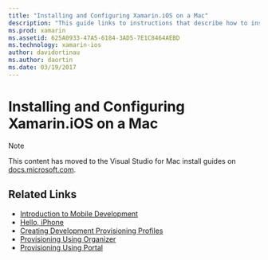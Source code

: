 ```yaml
---
title: "Installing and Configuring Xamarin.iOS on a Mac"
description: "This guide links to instructions that describe how to install and configure Xamarin.iOS on a Mac by setting up Visual Studio for Mac."
ms.prod: xamarin
ms.assetid: 625A0933-47A5-6184-3AD5-7E1C8464AEBD
ms.technology: xamarin-ios
author: davidortinau
ms.author: daortin
ms.date: 03/19/2017
---
```


# Installing and Configuring Xamarin.iOS on a Mac

> [!NOTE]
> This content has moved to the Visual Studio for Mac install guides on [docs.microsoft.com](/visualstudio/mac/installation).

## Related Links

- [Introduction to Mobile Development](~/cross-platform/get-started/introduction-to-mobile-development.md)
- [Hello, iPhone](~/ios/get-started/hello-ios/index.md)
- [Creating Development Provisioning Profiles](https://developer.apple.com/library/ios/#documentation/ToolsLanguages/Conceptual/DevPortalGuide/CreatingandDownloadingDevelopmentProvisioningProfiles/CreatingandDownloadingDevelopmentProvisioningProfiles.html)
- [Provisioning Using Organizer](https://developer.apple.com/library/ios/#recipes/xcode_help-devices_organizer/articles/provision_device_for_development-generic.html)
- [Provisioning Using Portal](https://developer.apple.com/library/ios/#recipes/ProvisioningPortal_Recipes/DownloadingaProvisioningProfile/DownloadingaProvisioningProfile.html)
